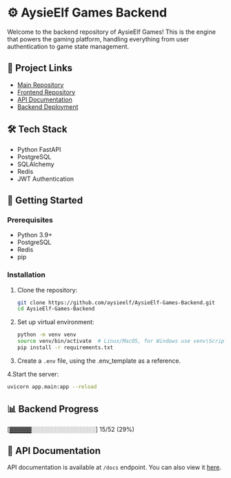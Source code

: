 # ⚙️ AysieElf Games Backend

Welcome to the backend repository of AysieElf Games! This is the engine that powers the gaming platform, handling everything from user authentication to game state management.

## 🔗 Project Links
- [Main Repository](https://github.com/aysieelf/AysieElf-Games)
- [Frontend Repository](https://github.com/aysieelf/AysieElf-Games-Frontend)
- [API Documentation](https://aysieelf-games-api-c2eb044503c3.herokuapp.com/docs)
- [Backend Deployment](https://aysieelf-games-api-c2eb044503c3.herokuapp.com/)

## 🛠️ Tech Stack
- Python FastAPI
- PostgreSQL
- SQLAlchemy
- Redis
- JWT Authentication

## 🚀 Getting Started

### Prerequisites
- Python 3.9+
- PostgreSQL
- Redis
- pip

### Installation
1. Clone the repository:
   ```bash
   git clone https://github.com/aysieelf/AysieElf-Games-Backend.git
   cd AysieElf-Games-Backend
   ```

2. Set up virtual environment:
   ```bash
   python -m venv venv
   source venv/bin/activate  # Linux/MacOS, for Windows use venv\Scripts\activate
   pip install -r requirements.txt
   ```

3. Create a `.env` file, using the .env_template as a reference.

4.Start the server:
   ```bash
   uvicorn app.main:app --reload
   ```

## 📊 Backend Progress
[▓▓▓▓▓░░░░░░░░░░░░░░░] 15/52 (29%)

## 📝 API Documentation
API documentation is available at `/docs` endpoint. You can also view it [here](https://aysieelf-games-api-c2eb044503c3.herokuapp.com/docs).